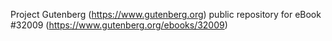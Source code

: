 Project Gutenberg (https://www.gutenberg.org) public repository for eBook #32009 (https://www.gutenberg.org/ebooks/32009)
